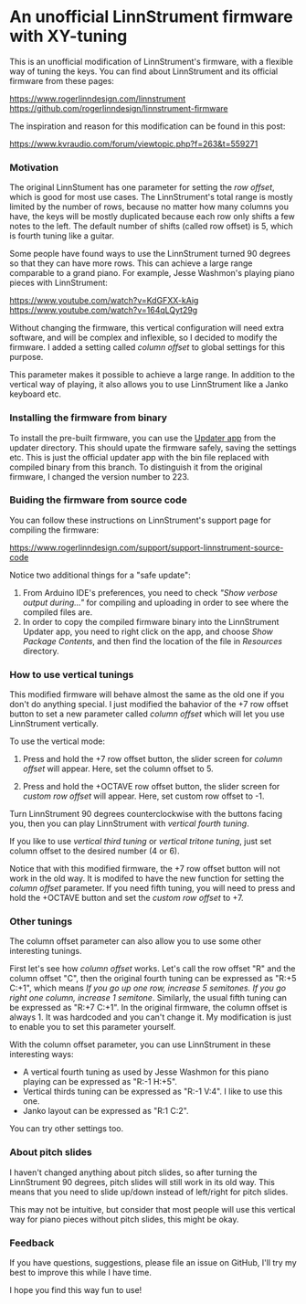 An unofficial LinnStrument firmware with XY-tuning
==================================================

This is an unofficial modification of LinnStrument's firmware, with a flexible way of tuning the keys. You can find about LinnStrument and its official firmware from these pages:

  https://www.rogerlinndesign.com/linnstrument <br>
  https://github.com/rogerlinndesign/linnstrument-firmware

The inspiration and reason for this modification can be found in this post:

  https://www.kvraudio.com/forum/viewtopic.php?f=263&t=559271


### Motivation

The original LinnStument has one parameter for setting the _row offset_, which is good for most use cases. The LinnStrument's total range is mostly limited by the number of rows, because no matter how many columns you have, the keys will be mostly duplicated because each row only shifts a few notes to the left. The default number of shifts (called row offset) is 5, which is fourth tuning like a guitar.

Some people have found ways to use the LinnStrument turned 90 degrees so that they can have more rows. This can achieve a large range comparable to a grand piano. For example, Jesse Washmon's playing piano pieces with LinnStrument:

  https://www.youtube.com/watch?v=KdGFXX-kAig <br>
  https://www.youtube.com/watch?v=164qLQyt29g

Without changing the firmware, this vertical configuration will need extra software, and will be complex and inflexible, so I decided to modify the firmware. I added a setting called _column offset_ to global settings for this purpose.

This parameter makes it possible to achieve a large range. In addition to the vertical way of playing, it also allows you to use LinnStrument like a Janko keyboard etc.


### Installing the firmware from binary

To install the pre-built firmware, you can use the [Updater app](https://github.com/yinwang0/linnstrument-firmware/blob/xy-tuning/updater/LinnStrument%20Updater%20(XY-tuning).zip) from the updater directory. This should upate the firmware safely, saving the settings etc. This is just the official updater app with the bin file replaced with compiled binary from this branch. To distinguish it from the original firmware, I changed the version number to 223.


### Buiding the firmware from source code

You can follow these instructions on LinnStrument's support page for compiling the firmware:

  https://www.rogerlinndesign.com/support/support-linnstrument-source-code

Notice two additional things for a "safe update":

  1. From Arduino IDE's preferences, you need to check _"Show verbose output during..."_ for compiling and uploading in order to see where the compiled files are.
  2. In order to copy the compiled firmware binary into the LinnStrument Updater app, you need to right click on the app, and choose _Show Package Contents_, and then find the location of the file in _Resources_ directory.


### How to use vertical tunings

This modified firmware will behave almost the same as the old one if you don't do anything special. I just modified the bahavior of the +7 row offset button to set a new parameter called _column offset_ which will let you use LinnStrument vertically.

To use the vertical mode:

1. Press and hold the +7 row offset button, the slider screen for _column offset_ will appear. Here, set the column offset to 5.

2. Press and hold the +OCTAVE row offset button, the slider screen for _custom row offset_ will appear. Here, set custom row offset to -1.

Turn LinnStrument 90 degrees counterclockwise with the buttons facing you, then you can play LinnStrument with _vertical fourth tuning_.

If you like to use _vertical third tuning_ or _vertical tritone tuning_, just set column offset to the desired number (4 or 6).

Notice that with this modified firmware, the +7 row offset button will not work in the old way. It is modifed to have the new function for setting the _column offset_ parameter. If you need fifth tuning, you will need to press and hold the +OCTAVE button and set the _custom row offset_ to +7.


### Other tunings

The column offset parameter can also allow you to use some other interesting tunings.

First let's see how _column offset_ works. Let's call the row offset "R" and the column offset "C", then the original fourth tuning can be expressed as "R:+5 C:+1", which means _If you go up one row, increase 5 semitones. If you go right one column, increase 1 semitone_. Similarly, the usual fifth tuning can be expressed as "R:+7 C:+1". In the original firmware, the column offset is always 1. It was hardcoded and you can't change it. My modification is just to enable you to set this parameter yourself.

With the column offset parameter, you can use LinnStrument in these interesting ways:

- A vertical fourth tuning as used by Jesse Washmon for this piano playing can be expressed as "R:-1 H:+5".
- Vertical thirds tuning can be expressed as "R:-1 V:4". I like to use this one.
- Janko layout can be expressed as "R:1 C:2".

You can try other settings too.


### About pitch slides

I haven't changed anything about pitch slides, so after turning the LinnStrument 90 degrees, pitch slides will still work in its old way. This means that you need to slide up/down instead of left/right for pitch slides.

This may not be intuitive, but consider that most people will use this vertical way for piano pieces without pitch slides, this might be okay.


### Feedback

If you have questions, suggestions, please file an issue on GitHub, I'll try my best to improve this while I have time.

I hope you find this way fun to use!
